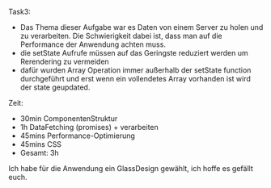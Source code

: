 Task3:
- Das Thema dieser Aufgabe war es Daten von einem Server zu holen und zu verarbeiten. Die Schwierigkeit dabei ist, dass man auf die Performance der Anwendung achten muss. 
- die setState Aufrufe müssen auf das Geringste reduziert werden um Rerendering zu vermeiden
- dafür wurden Array Operation immer außerhalb der setState function durchgeführt und erst wenn ein vollendetes Array vorhanden ist wird der state geupdated.

Zeit:
- 30min ComponentenStruktur
- 1h DataFetching (promises) + verarbeiten
- 45mins Performance-Optimierung
- 45mins CSS
- Gesamt: 3h



Ich habe für die Anwendung ein GlassDesign gewählt, ich hoffe es gefällt euch.

